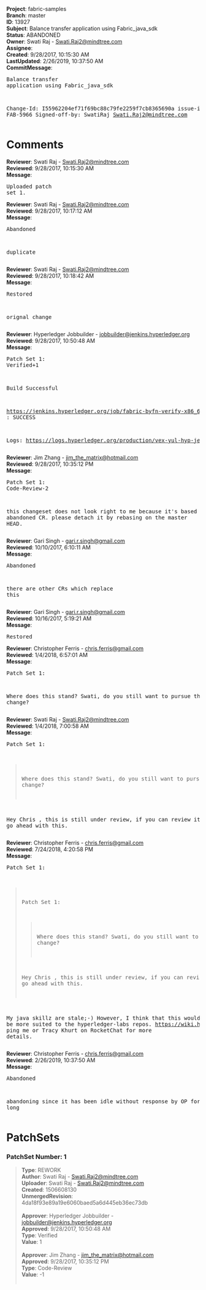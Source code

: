 <strong>Project</strong>: fabric-samples<br><strong>Branch</strong>: master<br><strong>ID</strong>: 13927<br><strong>Subject</strong>: Balance transfer application using Fabric_java_sdk<br><strong>Status</strong>: ABANDONED<br><strong>Owner</strong>: Swati Raj - Swati.Raj2@mindtree.com<br><strong>Assignee</strong>:<br><strong>Created</strong>: 9/28/2017, 10:15:30 AM<br><strong>LastUpdated</strong>: 2/26/2019, 10:37:50 AM<br><strong>CommitMessage</strong>:<br><pre>Balance transfer application using Fabric_java_sdk

Change-Id: I55962204ef71f69bc88c79fe2259f7cb8365690a
issue-id : FAB-5966
Signed-off-by: SwatiRaj <Swati.Raj2@mindtree.com>
</pre><h1>Comments</h1><strong>Reviewer</strong>: Swati Raj - Swati.Raj2@mindtree.com<br><strong>Reviewed</strong>: 9/28/2017, 10:15:30 AM<br><strong>Message</strong>: <pre>Uploaded patch set 1.</pre><strong>Reviewer</strong>: Swati Raj - Swati.Raj2@mindtree.com<br><strong>Reviewed</strong>: 9/28/2017, 10:17:12 AM<br><strong>Message</strong>: <pre>Abandoned

duplicate</pre><strong>Reviewer</strong>: Swati Raj - Swati.Raj2@mindtree.com<br><strong>Reviewed</strong>: 9/28/2017, 10:18:42 AM<br><strong>Message</strong>: <pre>Restored

orignal change</pre><strong>Reviewer</strong>: Hyperledger Jobbuilder - jobbuilder@jenkins.hyperledger.org<br><strong>Reviewed</strong>: 9/28/2017, 10:50:48 AM<br><strong>Message</strong>: <pre>Patch Set 1: Verified+1

Build Successful 

https://jenkins.hyperledger.org/job/fabric-byfn-verify-x86_64/92/ : SUCCESS

Logs: https://logs.hyperledger.org/production/vex-yul-hyp-jenkins-1/fabric-byfn-verify-x86_64/92</pre><strong>Reviewer</strong>: Jim Zhang - jim_the_matrix@hotmail.com<br><strong>Reviewed</strong>: 9/28/2017, 10:35:12 PM<br><strong>Message</strong>: <pre>Patch Set 1: Code-Review-2

this changeset does not look right to me because it's based on an abandoned CR. please detach it by rebasing on the master HEAD.</pre><strong>Reviewer</strong>: Gari Singh - gari.r.singh@gmail.com<br><strong>Reviewed</strong>: 10/10/2017, 6:10:11 AM<br><strong>Message</strong>: <pre>Abandoned

there are other CRs which replace this</pre><strong>Reviewer</strong>: Gari Singh - gari.r.singh@gmail.com<br><strong>Reviewed</strong>: 10/16/2017, 5:19:21 AM<br><strong>Message</strong>: <pre>Restored</pre><strong>Reviewer</strong>: Christopher Ferris - chris.ferris@gmail.com<br><strong>Reviewed</strong>: 1/4/2018, 6:57:01 AM<br><strong>Message</strong>: <pre>Patch Set 1:

Where does this stand? Swati, do you still want to pursue this change?</pre><strong>Reviewer</strong>: Swati Raj - Swati.Raj2@mindtree.com<br><strong>Reviewed</strong>: 1/4/2018, 7:00:58 AM<br><strong>Message</strong>: <pre>Patch Set 1:

> Where does this stand? Swati, do you still want to pursue this
 > change?

Hey Chris , this is still under review, if you can review it , I can go ahead with this.</pre><strong>Reviewer</strong>: Christopher Ferris - chris.ferris@gmail.com<br><strong>Reviewed</strong>: 7/24/2018, 4:20:58 PM<br><strong>Message</strong>: <pre>Patch Set 1:

> Patch Set 1:
> 
> > Where does this stand? Swati, do you still want to pursue this
>  > change?
> 
> Hey Chris , this is still under review, if you can review it , I can go ahead with this.

My java skillz are stale;-) However, I think that this would likely be more suited to the hyperledger-labs repos. https://wiki.hyperledger.org/labs ping me or Tracy Khurt on RocketChat for more details.</pre><strong>Reviewer</strong>: Christopher Ferris - chris.ferris@gmail.com<br><strong>Reviewed</strong>: 2/26/2019, 10:37:50 AM<br><strong>Message</strong>: <pre>Abandoned

abandoning since it has been idle without response by OP for too long</pre><h1>PatchSets</h1><h3>PatchSet Number: 1</h3><blockquote><strong>Type</strong>: REWORK<br><strong>Author</strong>: Swati Raj - Swati.Raj2@mindtree.com<br><strong>Uploader</strong>: Swati Raj - Swati.Raj2@mindtree.com<br><strong>Created</strong>: 1506608130<br><strong>UnmergedRevision</strong>: 4da18f93e89a19e6060baed5a6d445eb36ec73db<br><br><strong>Approver</strong>: Hyperledger Jobbuilder - jobbuilder@jenkins.hyperledger.org<br><strong>Approved</strong>: 9/28/2017, 10:50:48 AM<br><strong>Type</strong>: Verified<br><strong>Value</strong>: 1<br><br><strong>Approver</strong>: Jim Zhang - jim_the_matrix@hotmail.com<br><strong>Approved</strong>: 9/28/2017, 10:35:12 PM<br><strong>Type</strong>: Code-Review<br><strong>Value</strong>: -1<br><br></blockquote>